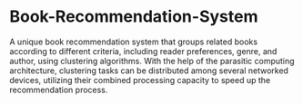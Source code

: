 # Book-Recommendation-System
A unique book recommendation system that groups related books according to different criteria, including reader preferences, genre, and author, using clustering algorithms. With the help of the parasitic computing architecture, clustering tasks can be distributed among several networked devices, utilizing their combined processing capacity to speed up the recommendation process.
